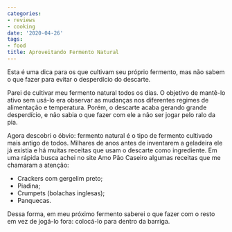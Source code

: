 ```yaml
---
categories:
- reviews
- cooking
date: '2020-04-26'
tags:
- food
title: Aproveitando Fermento Natural
---
```


Esta é uma dica para os que cultivam seu próprio fermento, mas não sabem o que fazer para evitar o desperdício do descarte.

Parei de cultivar meu fermento natural todos os dias. O objetivo de mantê-lo ativo sem usá-lo era observar as mudanças nos diferentes regimes de alimentação e temperatura. Porém, o descarte acaba gerando grande desperdício, e não sabia o que fazer com ele a não ser jogar pelo ralo da pia.

Agora descobri o óbvio: fermento natural é o tipo de fermento cultivado mais antigo de todos. Milhares de anos antes de inventarem a geladeira ele já existia e há muitas receitas que usam o descarte como ingrediente. Em uma rápida busca achei no site Amo Pão Caseiro algumas receitas que me chamaram a atenção:

 - Crackers com gergelim preto;
 - Piadina;
 - Crumpets (bolachas inglesas);
 - Panquecas.

Dessa forma, em meu próximo fermento saberei o que fazer com o resto em vez de jogá-lo fora: colocá-lo para dentro da barriga.